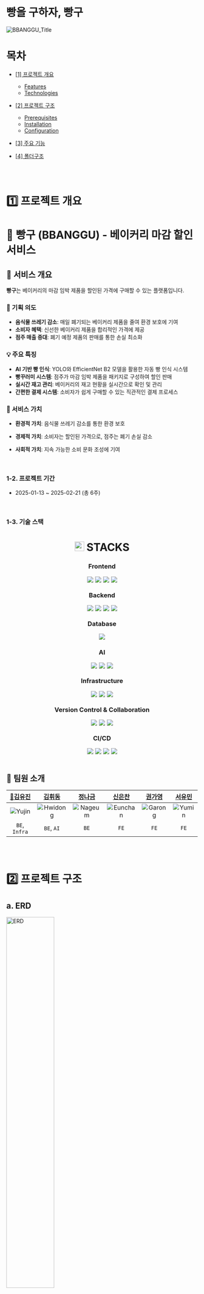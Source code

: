# 빵을 구하자, 빵구

<!--프로젝트 대문 이미지-->

<img src="https://github.com/user-attachments/assets/eec5168f-77e5-4084-9134-71f99f357b3a" alt="BBANGGU_Title"/>
<br>

<!--목차-->

# 목차

- [[1] 프로젝트 개요](#1-about-the-project)
  
  - [Features](#features)
  - [Technologies](#technologies)

- [[2] 프로젝트 구조](#2-getting-started)
  
  - [Prerequisites](#prerequisites)
  - [Installation](#installation)
  - [Configuration](#configuration)

- [[3] 주요 기능](#3-usage)

- [[4] 폴더구조](#4-contribution)
  
  <br>
  <br>

# 1️⃣ 프로젝트 개요

# 🥨 빵구 (BBANGGU) - 베이커리 마감 할인 서비스

## 🌱 서비스 개요

**빵구**는 베이커리의 마감 임박 제품을 할인된 가격에 구매할 수 있는 플랫폼입니다.

### 🎯 기획 의도

- **음식물 쓰레기 감소**: 매일 폐기되는 베이커리 제품을 줄여 환경 보호에 기여
- **소비자 혜택**: 신선한 베이커리 제품을 합리적인 가격에 제공
- **점주 매출 증대**: 폐기 예정 제품의 판매를 통한 손실 최소화

### 💡 주요 특징

- **AI 기반 빵 인식**: YOLO와 EfficientNet B2 모델을 활용한 자동 빵 인식 시스템
- **빵꾸러미 시스템**: 점주가 마감 임박 제품을 패키지로 구성하여 할인 판매
- **실시간 재고 관리**: 베이커리의 재고 현황을 실시간으로 확인 및 관리
- **간편한 결제 시스템**: 소비자가 쉽게 구매할 수 있는 직관적인 결제 프로세스

### 🎁 서비스 가치

- **환경적 가치**: 음식물 쓰레기 감소를 통한 환경 보호

- **경제적 가치**: 소비자는 할인된 가격으로, 점주는 폐기 손실 감소

- **사회적 가치**: 지속 가능한 소비 문화 조성에 기여
  
  <br>

### 1-2. 프로젝트 기간

- 2025-01-13 ~ 2025-02-21 (총 6주)
  
  <br>

### 1-3. 기술 스택

<div align="center">
  <h1>
    <img src="https://raw.githubusercontent.com/Tarikul-Islam-Anik/Animated-Fluent-Emojis/master/Emojis/Objects/Books.png" alt="Books" width="25" height="25" /> STACKS
  </h1>
</div>

<div align="center">
  <!-- Frontend -->
  <h3>Frontend</h3>
  <div style="display: flex; justify-content: center; gap: 5px; flex-wrap: wrap;">
    <img src="https://img.shields.io/badge/react-61DAFB?style=flat-square&logo=react&logoColor=black">
    <img src="https://img.shields.io/badge/javascript-F7DF1E?style=flat-square&logo=javascript&logoColor=black">
    <img src="https://img.shields.io/badge/html5-E34F26?style=flat-square&logo=html5&logoColor=white">
    <img src="https://img.shields.io/badge/Kakao_Map_API-FFCD00?style=flat-square&logo=kakao&logoColor=black">
  </div>
  </div>

<!-- Backend -->

<div align="center">
<h3>Backend</h3>
  <div style="display: flex; justify-content: center; gap: 5px; flex-wrap: wrap;">
    <img src="https://img.shields.io/badge/java-007396?style=flat-square&logo=java&logoColor=white">
    <img src="https://img.shields.io/badge/springboot-6DB33F?style=flat-square&logo=springboot&logoColor=white">
    <img src="https://img.shields.io/badge/JPA-59666C?style=flat-square&logo=hibernate&logoColor=white">
    <img src="https://img.shields.io/badge/fastapi-009688?style=flat-square&logo=fastapi&logoColor=white">
  </div>
</div>
<!-- Database -->

<div align="center">
<h3>Database</h3>
  <div style="display: flex; justify-content: center; gap: 5px; flex-wrap: wrap;">
    <img src="https://img.shields.io/badge/mysql-4479A1?style=flat-square&logo=mysql&logoColor=white">
  </div>
  </div>

<!-- AI -->

<div align="center">
<h3>AI</h3>
  <div style="display: flex; justify-content: center; gap: 5px; flex-wrap: wrap;">
    <img src="https://img.shields.io/badge/pytorch-EE4C2C?style=flat-square&logo=pytorch&logoColor=white">
    <img src="https://img.shields.io/badge/YOLOv8-00FFFF?style=flat-square&logo=yolo&logoColor=black">
    <img src="https://img.shields.io/badge/EfficientNet-FF6F00?style=flat-square&logo=tensorflow&logoColor=white">
  </div>
</div>

<!-- Infrastructure -->

<div align="center">
<h3>Infrastructure</h3>
  <div style="display: flex; justify-content: center; gap: 5px; flex-wrap: wrap;">
    <img src="https://img.shields.io/badge/aws-232F3E?style=flat-square&logo=amazonaws&logoColor=white">
    <img src="https://img.shields.io/badge/docker-2496ED?style=flat-square&logo=docker&logoColor=white">
    <img src="https://img.shields.io/badge/jenkins-D24939?style=flat-square&logo=jenkins&logoColor=white">
  </div>
  </div>

<!-- Version Control & Collaboration -->

<div align="center">
<h3>Version Control & Collaboration</h3>
  <div style="display: flex; justify-content: center; gap: 5px; flex-wrap: wrap;">
    <img src="https://img.shields.io/badge/gitlab-FC6D26?style=flat-square&logo=gitlab&logoColor=white">
    <img src="https://img.shields.io/badge/jira-0052CC?style=flat-square&logo=jira&logoColor=white">
    <img src="https://img.shields.io/badge/notion-000000?style=flat-square&logo=notion&logoColor=white">
  </div>
  </div>

<!-- CI/CD -->

<div align="center">
<h3>CI/CD</h3>
  <div style="display: flex; justify-content: center; gap: 5px; flex-wrap: wrap;">
    <img src="https://img.shields.io/badge/jenkins-D24939?style=flat-square&logo=jenkins&logoColor=white">
    <img src="https://img.shields.io/badge/docker-2496ED?style=flat-square&logo=docker&logoColor=white">
    <img src="https://img.shields.io/badge/dockerhub-2496ED?style=flat-square&logo=docker&logoColor=white">
    <img src="https://img.shields.io/badge/gitlab-FC6D26?style=flat-square&logo=gitlab&logoColor=white">
    </div>
  </div>
  </div>

<br>

## 🙇 팀원 소개

| [👑김유진](https://github.com/zladb)                                                         | [김휘동](https://github.com/HwiDong6831)                                                       | [정나금](https://github.com/gomie1)                                                           | [신은찬](https://github.com/eunchan0324)                                                       | [권가영](https://github.com/gayeong718)                                                       | [서유민](https://github.com/sennaseo)                                                        |
|:-----------------------------------------------------------------------------------------:|:-------------------------------------------------------------------------------------------:|:------------------------------------------------------------------------------------------:|:-------------------------------------------------------------------------------------------:|:------------------------------------------------------------------------------------------:|:-----------------------------------------------------------------------------------------:|
| ![Yujin](https://github.com/user-attachments/assets/69a74b1e-e8a1-44dd-b2c1-be8f43ea4293) | ![Hwidong](https://github.com/user-attachments/assets/75bf9404-cfe2-46a9-b55a-3545047b1ed4) | ![Nageum](https://github.com/user-attachments/assets/1d47995d-8cb9-4232-953e-c740dcc0ccfa) | ![Eunchan](https://github.com/user-attachments/assets/b8e01d40-2361-4291-a554-ad186f19300c) | ![Garong](https://github.com/user-attachments/assets/db9eb4c6-1d41-4a06-917d-0a25f3989b3d) | ![Yumin](https://github.com/user-attachments/assets/24943c97-8cb5-4e86-bb35-d4d5e6498c21) |
| `BE`, `Infra`                                                                             | `BE`, `AI`                                                                                  | `BE`                                                                                       | `FE`                                                                                        | `FE`                                                                                       | `FE`                                                                                      |
<br>
<br>

# 2️⃣ 프로젝트 구조

## a. ERD

<img src="https://github.com/user-attachments/assets/58651c5f-f68b-4fa7-9eeb-76df388cbf54" alt="ERD" width=50% height=50%/>
<br>

## b. 아키텍처 구성도

<img src="https://github.com/user-attachments/assets/9c890c9b-292e-4d23-99fa-827153d37585" alt="Architecture" width=65% height=65%/>
<br>
<br>

# 3️⃣ 주요 기능

## [1] 판매자

### 1. 빵꾸러미 생성

#### - YOLOv8s 카메라 인식 (파인튜닝 모델)

<img src="https://github.com/user-attachments/assets/d11c13e8-1f81-437e-a4eb-fe1c3a27b70b" alt="1-1-1" width="250"/>

#### - AI 빵꾸러미 조합 추천 (탐욕 알고리즘)

<img src="https://github.com/user-attachments/assets/c6977939-ec05-4548-a88f-cc45e427eac6" alt="1-1-2" width="250"/>

### 2. AI 분석 리포트 제공

<img src="https://github.com/user-attachments/assets/cc3243c3-9a75-4b77-8f1d-0a71e4029854" alt="1-2" width="250"/>

<br>
<br>

## [2] 구매자

### 1. 빵꾸러미 예약 (결제)

#### - TOSS PAYMENTS API

<img src="https://github.com/user-attachments/assets/455826e2-f407-438f-b8a4-ca05b4c44391" alt="2-1-1" width="250"/>

### 2. 절약한 자원 확인

<img src="https://github.com/user-attachments/assets/2bc62c4f-2ab6-4ad2-9ad1-bddbdfba3504" alt="2-2" width="250"/>

### 3. 지도 (Kakao Map API)

<img src="https://github.com/user-attachments/assets/ac489deb-b4b3-4ce2-9c31-4756587b00f7" alt="2-3" width="250"/>

<br>
<br>

## [3] 공통

### 1. PWA (Progressive Web App)

<img src="https://github.com/user-attachments/assets/b339f29b-ed81-42c0-972a-d829a97e3e86" alt="3-1" width="250"/>

### 2. Kakao 로그인 (OAuth2)

<img src="https://github.com/user-attachments/assets/a7c81ac1-d471-4686-9695-274e427c09a2" alt="3-2" width="250"/>
